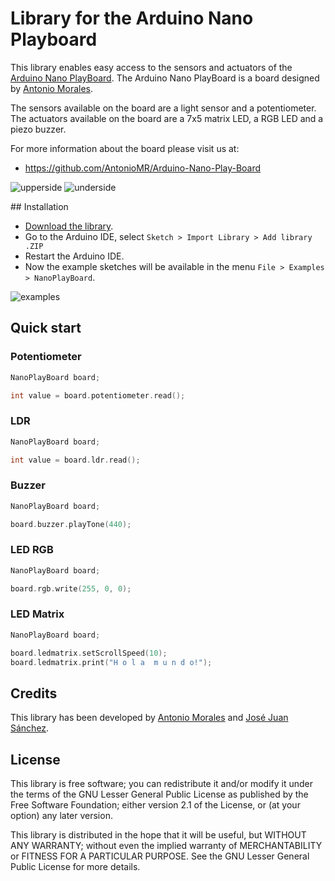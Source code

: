 # Library for the Arduino Nano Playboard

This library enables easy access to the sensors and actuators of the [Arduino Nano PlayBoard][1]. The Arduino Nano PlayBoard is a board designed by [Antonio Morales][2].

The sensors available on the board are a light sensor and a potentiometer. The actuators available on the board are a 7x5 matrix LED, a RGB LED and a piezo buzzer.

For more information about the board please visit us at:  

* https://github.com/AntonioMR/Arduino-Nano-Play-Board

![upperside](https://raw.githubusercontent.com/josejuansanchez/NanoPlayBoard/master/NanoPlayBoard/extras/upperside.png)
![underside](https://raw.githubusercontent.com/josejuansanchez/NanoPlayBoard/master/NanoPlayBoard/extras/underside.png)

## Installation

* [Download the library][releases].
* Go to the Arduino IDE, select `Sketch > Import Library > Add library .ZIP`
* Restart the Arduino IDE.
* Now the example sketches will be available in the menu `File > Examples > NanoPlayBoard`.

![examples](https://raw.githubusercontent.com/josejuansanchez/NanoPlayBoard/master/NanoPlayBoard/extras/examples.png)

## Quick start

### Potentiometer

```c++
NanoPlayBoard board;

int value = board.potentiometer.read();
```

### LDR

```c++
NanoPlayBoard board;

int value = board.ldr.read();
```

### Buzzer

```c++
NanoPlayBoard board;

board.buzzer.playTone(440);
```

### LED RGB

```c++
NanoPlayBoard board;

board.rgb.write(255, 0, 0);  
```

### LED Matrix

```c++
NanoPlayBoard board;

board.ledmatrix.setScrollSpeed(10);
board.ledmatrix.print("H o l a  m u n d o!");
```

## Credits

This library has been developed by [Antonio Morales][2] and [José Juan Sánchez][3].

## License

This library is free software; you can redistribute it and/or modify it under the terms of the GNU Lesser General Public License as published by the Free Software Foundation; either version 2.1 of the License, or (at your option) any later version.

This library is distributed in the hope that it will be useful, but WITHOUT ANY WARRANTY; without even the implied warranty of MERCHANTABILITY or FITNESS FOR A PARTICULAR PURPOSE. See the GNU Lesser General Public License for more details.

[1]: http://github.com/AntonioMR/Arduino-Nano-Play-Board
[2]: http://twitter.com/antonio1010mr
[3]: http://josejuansanchez.org
[releases]: https://github.com/josejuansanchez/NanoPlayBoard/releases
